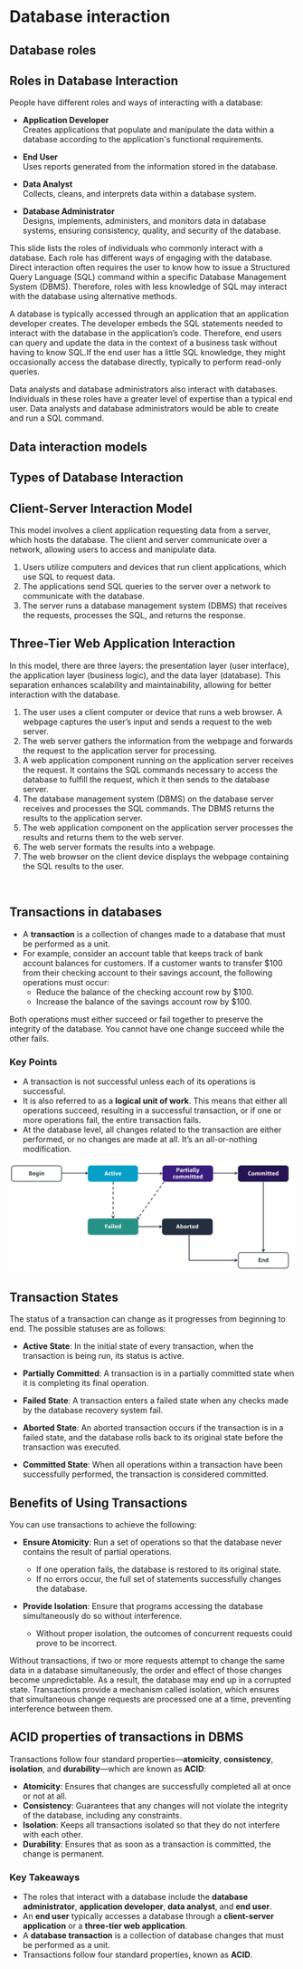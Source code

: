 # Database interaction

## Database roles

## Roles in Database Interaction

People have different roles and ways of interacting with a database:

-   **Application Developer**  
    Creates applications that populate and manipulate the data within a database according to the application's functional requirements.

-   **End User**  
    Uses reports generated from the information stored in the database.

-   **Data Analyst**  
    Collects, cleans, and interprets data within a database system.

-   **Database Administrator**  
    Designs, implements, administers, and monitors data in database systems, ensuring consistency, quality, and security of the database.

This slide lists the roles of individuals who commonly interact with a database. Each role has different ways of engaging with the database. Direct interaction often requires the user to know how to issue a Structured Query Language (SQL) command within a specific Database Management System (DBMS). Therefore, roles with less knowledge of SQL may interact with the database using alternative methods.

A database is typically accessed through an application that an application developer creates. The developer embeds the SQL statements needed to interact with the database in the application’s code. Therefore, end users can query and update the data in the context of a business task without having to know SQL.If the end user has a little SQL knowledge, they might occasionally access the database directly, typically to perform read-only queries.

Data analysts and database administrators also interact with databases. Individuals in these roles have a greater level of expertise than a typical end user. Data analysts and database administrators would be able to create and run a SQL command.

## Data interaction models

## Types of Database Interaction

## Client-Server Interaction Model

This model involves a client application requesting data from a server, which hosts the database. The client and server communicate over a network, allowing users to access and manipulate data.

1. Users utilize computers and devices that run client applications, which use SQL to request data.
2. The applications send SQL queries to the server over a network to communicate with the database.
3. The server runs a database management system (DBMS) that receives the requests, processes the SQL, and returns the response.

## Three-Tier Web Application Interaction

In this model, there are three layers: the presentation layer (user interface), the application layer (business logic), and the data layer (database). This separation enhances scalability and maintainability, allowing for better interaction with the database.

1. The user uses a client computer or device that runs a web browser. A webpage captures the user’s input and sends a request to the web server.
2. The web server gathers the information from the webpage and forwards the request to the application server for processing.
3. A web application component running on the application server receives the request. It contains the SQL commands necessary to access the database to fulfill the request, which it then sends to the database server.
4. The database management system (DBMS) on the database server receives and processes the SQL commands. The DBMS returns the results to the application server.
5. The web application component on the application server processes the results and returns them to the web server.
6. The web server formats the results into a webpage.
7. The web browser on the client device displays the webpage containing the SQL results to the user.

<br>

## Transactions in databases

-   A **transaction** is a collection of changes made to a database that must be performed as a unit.
-   For example, consider an account table that keeps track of bank account balances for customers. If a customer wants to transfer $100 from their checking account to their savings account, the following operations must occur:
    -   Reduce the balance of the checking account row by $100.
    -   Increase the balance of the savings account row by $100.

Both operations must either succeed or fail together to preserve the integrity of the database. You cannot have one change succeed while the other fails.

### Key Points

-   A transaction is not successful unless each of its operations is successful.
-   It is also referred to as a **logical unit of work**. This means that either all operations succeed, resulting in a successful transaction, or if one or more operations fail, the entire transaction fails.
-   At the database level, all changes related to the transaction are either performed, or no changes are made at all. It’s an all-or-nothing modification.

![Transaction State Change](./img/db_transaction_state.png)

## Transaction States

The status of a transaction can change as it progresses from beginning to end. The possible statuses are as follows:

-   **Active State**: In the initial state of every transaction, when the transaction is being run, its status is active.

-   **Partially Committed**: A transaction is in a partially committed state when it is completing its final operation.

-   **Failed State**: A transaction enters a failed state when any checks made by the database recovery system fail.

-   **Aborted State**: An aborted transaction occurs if the transaction is in a failed state, and the database rolls back to its original state before the transaction was executed.

-   **Committed State**: When all operations within a transaction have been successfully performed, the transaction is considered committed.

## Benefits of Using Transactions

You can use transactions to achieve the following:

-   **Ensure Atomicity**: Run a set of operations so that the database never contains the result of partial operations.

    -   If one operation fails, the database is restored to its original state.
    -   If no errors occur, the full set of statements successfully changes the database.

-   **Provide Isolation**: Ensure that programs accessing the database simultaneously do so without interference.
    -   Without proper isolation, the outcomes of concurrent requests could prove to be incorrect.

Without transactions, if two or more requests attempt to change the same data in a database simultaneously, the order and effect of those changes become unpredictable. As a result, the database may end up in a corrupted state. Transactions provide a mechanism called isolation, which ensures that simultaneous change requests are processed one at a time, preventing interference between them.

## ACID properties of transactions in DBMS

Transactions follow four standard properties—**atomicity**, **consistency**, **isolation**, and **durability**—which are known as **ACID**:

-   **Atomicity**: Ensures that changes are successfully completed all at once or not at all.
-   **Consistency**: Guarantees that any changes will not violate the integrity of the database, including any constraints.
-   **Isolation**: Keeps all transactions isolated so that they do not interfere with each other.
-   **Durability**: Ensures that as soon as a transaction is committed, the change is permanent.

### Key Takeaways

-   The roles that interact with a database include the **database administrator**, **application developer**, **data analyst**, and **end user**.
-   An **end user** typically accesses a database through a **client-server application** or a **three-tier web application**.
-   A **database transaction** is a collection of database changes that must be performed as a unit.
-   Transactions follow four standard properties, known as **ACID**.
